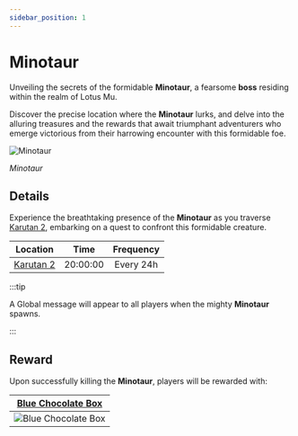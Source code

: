 ```yaml
---
sidebar_position: 1
---
```


# Minotaur

Unveiling the secrets of the formidable **Minotaur**, a fearsome **boss** residing within the realm of Lotus Mu.

Discover the precise location where the **Minotaur** lurks, and delve into the alluring treasures and the rewards that await triumphant adventurers who emerge victorious from their harrowing encounter with this formidable foe.

![Minotaur](/img/monsters/special/bosses/minotaur.jpg)

_Minotaur_

## Details

Experience the breathtaking presence of the **Minotaur** as you traverse [Karutan 2](/maps/karutan), embarking on a quest to confront this formidable creature.

|          Location          |   Time   | Frequency |
| :------------------------: | :------: | :-------: |
| [Karutan 2](/maps/karutan) | 20:00:00 | Every 24h |

:::tip

A Global message will appear to all players when the mighty **Minotaur** spawns.

:::

## Reward

Upon successfully killing the **Minotaur**, players will be rewarded with:

|   [Blue Chocolate Box](/items/item-bags/exc/blue-chocolate-box)    |
| :----------------------------------------------------------------: |
| ![Blue Chocolate Box](/img/items/item-bags/blue-chocolate-box.png) |
